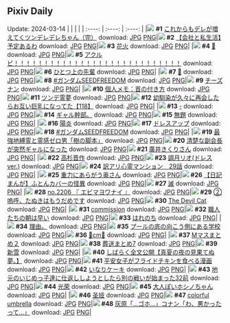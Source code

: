 ## Pixiv Daily
Update: 2024-03-14
|      |      |      |
| :----: | :----: | :----: |
|![](https://pixiv.microyu.workers.dev/c/240x480/img-master/img/2024/03/13/00/01/21/116866231_p0_master1200.jpg) **#1** [これからもデレが増えてくツンデレデレちゃん（完）](https://www.pixiv.net/artworks/116866231) download: [JPG](https://pixiv.microyu.workers.dev/img-original/img/2024/03/13/00/01/21/116866231_p0.jpg) [PNG](https://pixiv.microyu.workers.dev/img-original/img/2024/03/13/00/01/21/116866231_p0.png)|![](https://pixiv.microyu.workers.dev/c/240x480/img-master/img/2024/03/12/12/04/05/116848852_p0_master1200.jpg) **#2** [【会社と私生活】予定あるわ](https://www.pixiv.net/artworks/116848852) download: [JPG](https://pixiv.microyu.workers.dev/img-original/img/2024/03/12/12/04/05/116848852_p0.jpg) [PNG](https://pixiv.microyu.workers.dev/img-original/img/2024/03/12/12/04/05/116848852_p0.png)|![](https://pixiv.microyu.workers.dev/c/240x480/img-master/img/2024/03/12/00/05/24/116838654_p0_master1200.jpg) **#3** [花火](https://www.pixiv.net/artworks/116838654) download: [JPG](https://pixiv.microyu.workers.dev/img-original/img/2024/03/12/00/05/24/116838654_p0.jpg) [PNG](https://pixiv.microyu.workers.dev/img-original/img/2024/03/12/00/05/24/116838654_p0.png)|
|![](https://pixiv.microyu.workers.dev/c/240x480/img-master/img/2024/03/13/00/00/32/116866100_p0_master1200.jpg) **#4** [💋](https://www.pixiv.net/artworks/116866100) download: [JPG](https://pixiv.microyu.workers.dev/img-original/img/2024/03/13/00/00/32/116866100_p0.jpg) [PNG](https://pixiv.microyu.workers.dev/img-original/img/2024/03/13/00/00/32/116866100_p0.png)|![](https://pixiv.microyu.workers.dev/c/240x480/img-master/img/2024/03/13/16/48/48/116880919_p0_master1200.jpg) **#5** [アクルビ！！！！！！！！！！！！！！！！！！！！！！！！！！！！](https://www.pixiv.net/artworks/116880919) download: [JPG](https://pixiv.microyu.workers.dev/img-original/img/2024/03/13/16/48/48/116880919_p0.jpg) [PNG](https://pixiv.microyu.workers.dev/img-original/img/2024/03/13/16/48/48/116880919_p0.png)|![](https://pixiv.microyu.workers.dev/c/240x480/img-master/img/2024/03/12/00/01/14/116838408_p0_master1200.jpg) **#6** [ひとつ上の先輩](https://www.pixiv.net/artworks/116838408) download: [JPG](https://pixiv.microyu.workers.dev/img-original/img/2024/03/12/00/01/14/116838408_p0.jpg) [PNG](https://pixiv.microyu.workers.dev/img-original/img/2024/03/12/00/01/14/116838408_p0.png)|
|![](https://pixiv.microyu.workers.dev/c/240x480/img-master/img/2024/03/12/00/00/09/116838205_p0_master1200.jpg) **#7** [💞](https://www.pixiv.net/artworks/116838205) download: [JPG](https://pixiv.microyu.workers.dev/img-original/img/2024/03/12/00/00/09/116838205_p0.jpg) [PNG](https://pixiv.microyu.workers.dev/img-original/img/2024/03/12/00/00/09/116838205_p0.png)|![](https://pixiv.microyu.workers.dev/c/240x480/img-master/img/2024/03/12/00/53/37/116840118_p0_master1200.jpg) **#8** [#ガンダムSEEDFREEDOM](https://www.pixiv.net/artworks/116840118) download: [JPG](https://pixiv.microyu.workers.dev/img-original/img/2024/03/12/00/53/37/116840118_p0.jpg) [PNG](https://pixiv.microyu.workers.dev/img-original/img/2024/03/12/00/53/37/116840118_p0.png)|![](https://pixiv.microyu.workers.dev/c/240x480/img-master/img/2024/03/12/21/28/37/116860822_p0_master1200.jpg) **#9** [チーズナン](https://www.pixiv.net/artworks/116860822) download: [JPG](https://pixiv.microyu.workers.dev/img-original/img/2024/03/12/21/28/37/116860822_p0.jpg) [PNG](https://pixiv.microyu.workers.dev/img-original/img/2024/03/12/21/28/37/116860822_p0.png)|
|![](https://pixiv.microyu.workers.dev/c/240x480/img-master/img/2024/03/12/06/00/05/116844223_p0_master1200.jpg) **#10** [個人メモ：首の付き方](https://www.pixiv.net/artworks/116844223) download: [JPG](https://pixiv.microyu.workers.dev/img-original/img/2024/03/12/06/00/05/116844223_p0.jpg) [PNG](https://pixiv.microyu.workers.dev/img-original/img/2024/03/12/06/00/05/116844223_p0.png)|![](https://pixiv.microyu.workers.dev/c/240x480/img-master/img/2024/03/12/00/00/33/116838315_p0_master1200.jpg) **#11** [ツンデ霊夢](https://www.pixiv.net/artworks/116838315) download: [JPG](https://pixiv.microyu.workers.dev/img-original/img/2024/03/12/00/00/33/116838315_p0.jpg) [PNG](https://pixiv.microyu.workers.dev/img-original/img/2024/03/12/00/00/33/116838315_p0.png)|![](https://pixiv.microyu.workers.dev/c/240x480/img-master/img/2024/03/12/00/01/50/116838459_p0_master1200.jpg) **#12** [幼馴染が久々に再会したらお互い巨乳になってた【118】](https://www.pixiv.net/artworks/116838459) download: [JPG](https://pixiv.microyu.workers.dev/img-original/img/2024/03/12/00/01/50/116838459_p0.jpg) [PNG](https://pixiv.microyu.workers.dev/img-original/img/2024/03/12/00/01/50/116838459_p0.png)|
|![](https://pixiv.microyu.workers.dev/c/240x480/img-master/img/2024/03/12/00/00/16/116838240_p0_master1200.jpg) **#13** [-](https://www.pixiv.net/artworks/116838240) download: [JPG](https://pixiv.microyu.workers.dev/img-original/img/2024/03/12/00/00/16/116838240_p0.jpg) [PNG](https://pixiv.microyu.workers.dev/img-original/img/2024/03/12/00/00/16/116838240_p0.png)|![](https://pixiv.microyu.workers.dev/c/240x480/img-master/img/2024/03/12/16/14/16/116852762_p0_master1200.jpg) **#14** [ギャル幹部。](https://www.pixiv.net/artworks/116852762) download: [JPG](https://pixiv.microyu.workers.dev/img-original/img/2024/03/12/16/14/16/116852762_p0.jpg) [PNG](https://pixiv.microyu.workers.dev/img-original/img/2024/03/12/16/14/16/116852762_p0.png)|![](https://pixiv.microyu.workers.dev/c/240x480/img-master/img/2024/03/13/08/52/43/116874080_p0_master1200.jpg) **#15** [無題](https://www.pixiv.net/artworks/116874080) download: [JPG](https://pixiv.microyu.workers.dev/img-original/img/2024/03/13/08/52/43/116874080_p0.jpg) [PNG](https://pixiv.microyu.workers.dev/img-original/img/2024/03/13/08/52/43/116874080_p0.png)|
|![](https://pixiv.microyu.workers.dev/c/240x480/img-master/img/2024/03/12/00/00/23/116838278_p0_master1200.jpg) **#16** [陽炎](https://www.pixiv.net/artworks/116838278) download: [JPG](https://pixiv.microyu.workers.dev/img-original/img/2024/03/12/00/00/23/116838278_p0.jpg) [PNG](https://pixiv.microyu.workers.dev/img-original/img/2024/03/12/00/00/23/116838278_p0.png)|![](https://pixiv.microyu.workers.dev/c/240x480/img-master/img/2024/03/14/12/04/46/116873725_p0_master1200.jpg) **#17** [ドレスアップ](https://www.pixiv.net/artworks/116873725) download: [JPG](https://pixiv.microyu.workers.dev/img-original/img/2024/03/14/12/04/46/116873725_p0.jpg) [PNG](https://pixiv.microyu.workers.dev/img-original/img/2024/03/14/12/04/46/116873725_p0.png)|![](https://pixiv.microyu.workers.dev/c/240x480/img-master/img/2024/03/12/17/15/23/116853957_p0_master1200.jpg) **#18** [#ガンダムSEEDFREEDOM](https://www.pixiv.net/artworks/116853957) download: [JPG](https://pixiv.microyu.workers.dev/img-original/img/2024/03/12/17/15/23/116853957_p0.jpg) [PNG](https://pixiv.microyu.workers.dev/img-original/img/2024/03/12/17/15/23/116853957_p0.png)|
|![](https://pixiv.microyu.workers.dev/c/240x480/img-master/img/2024/03/12/11/46/07/116848519_p0_master1200.jpg) **#19** [最強地縛霊と霊感ゼロ男「樹の脚本」](https://www.pixiv.net/artworks/116848519) download: [JPG](https://pixiv.microyu.workers.dev/img-original/img/2024/03/12/11/46/07/116848519_p0.jpg) [PNG](https://pixiv.microyu.workers.dev/img-original/img/2024/03/12/11/46/07/116848519_p0.png)|![](https://pixiv.microyu.workers.dev/c/240x480/img-master/img/2024/03/12/19/00/26/116856424_p0_master1200.jpg) **#20** [清楚な副会長が突然ギャルになった](https://www.pixiv.net/artworks/116856424) download: [JPG](https://pixiv.microyu.workers.dev/img-original/img/2024/03/12/19/00/26/116856424_p0.jpg) [PNG](https://pixiv.microyu.workers.dev/img-original/img/2024/03/12/19/00/26/116856424_p0.png)|![](https://pixiv.microyu.workers.dev/c/240x480/img-master/img/2024/03/12/00/00/12/116838227_p0_master1200.jpg) **#21** [廣井きくりさん](https://www.pixiv.net/artworks/116838227) download: [JPG](https://pixiv.microyu.workers.dev/img-original/img/2024/03/12/00/00/12/116838227_p0.jpg) [PNG](https://pixiv.microyu.workers.dev/img-original/img/2024/03/12/00/00/12/116838227_p0.png)|
|![](https://pixiv.microyu.workers.dev/c/240x480/img-master/img/2024/03/12/00/00/23/116838277_p0_master1200.jpg) **#22** [高杉晋作](https://www.pixiv.net/artworks/116838277) download: [JPG](https://pixiv.microyu.workers.dev/img-original/img/2024/03/12/00/00/23/116838277_p0.jpg) [PNG](https://pixiv.microyu.workers.dev/img-original/img/2024/03/12/00/00/23/116838277_p0.png)|![](https://pixiv.microyu.workers.dev/c/240x480/img-master/img/2024/03/12/19/00/39/116856443_p0_master1200.jpg) **#23** [調月リオ(ドレスver.)](https://www.pixiv.net/artworks/116856443) download: [JPG](https://pixiv.microyu.workers.dev/img-original/img/2024/03/12/19/00/39/116856443_p0.jpg) [PNG](https://pixiv.microyu.workers.dev/img-original/img/2024/03/12/19/00/39/116856443_p0.png)|![](https://pixiv.microyu.workers.dev/c/240x480/img-master/img/2024/03/12/14/54/52/116851512_p0_master1200.jpg) **#24** [訳アリ心霊マンション　29話](https://www.pixiv.net/artworks/116851512) download: [JPG](https://pixiv.microyu.workers.dev/img-original/img/2024/03/12/14/54/52/116851512_p0.jpg) [PNG](https://pixiv.microyu.workers.dev/img-original/img/2024/03/12/14/54/52/116851512_p0.png)|
|![](https://pixiv.microyu.workers.dev/c/240x480/img-master/img/2024/03/12/00/01/27/116838428_p0_master1200.jpg) **#25** [重力にあらがう奥さん](https://www.pixiv.net/artworks/116838428) download: [JPG](https://pixiv.microyu.workers.dev/img-original/img/2024/03/12/00/01/27/116838428_p0.jpg) [PNG](https://pixiv.microyu.workers.dev/img-original/img/2024/03/12/00/01/27/116838428_p0.png)|![](https://pixiv.microyu.workers.dev/c/240x480/img-master/img/2024/03/12/20/25/27/116858726_p0_master1200.jpg) **#26** [【日記まんが】ふとんカバーの怪異](https://www.pixiv.net/artworks/116858726) download: [JPG](https://pixiv.microyu.workers.dev/img-original/img/2024/03/12/20/25/27/116858726_p0.jpg) [PNG](https://pixiv.microyu.workers.dev/img-original/img/2024/03/12/20/25/27/116858726_p0.png)|![](https://pixiv.microyu.workers.dev/c/240x480/img-master/img/2024/03/13/17/17/02/116881540_p0_master1200.jpg) **#27** [滅](https://www.pixiv.net/artworks/116881540) download: [JPG](https://pixiv.microyu.workers.dev/img-original/img/2024/03/13/17/17/02/116881540_p0.jpg) [PNG](https://pixiv.microyu.workers.dev/img-original/img/2024/03/13/17/17/02/116881540_p0.png)|
|![](https://pixiv.microyu.workers.dev/c/240x480/img-master/img/2024/03/13/12/53/59/116877502_p0_master1200.jpg) **#28** [no.2206 『 エビマヨワナイ 』](https://www.pixiv.net/artworks/116877502) download: [JPG](https://pixiv.microyu.workers.dev/img-original/img/2024/03/13/12/53/59/116877502_p0.jpg) [PNG](https://pixiv.microyu.workers.dev/img-original/img/2024/03/13/12/53/59/116877502_p0.png)|![](https://pixiv.microyu.workers.dev/c/240x480/img-master/img/2024/03/13/13/03/52/116877671_p0_master1200.jpg) **#29** [②嗚呼、たぬきはもうだめです](https://www.pixiv.net/artworks/116877671) download: [JPG](https://pixiv.microyu.workers.dev/img-original/img/2024/03/13/13/03/52/116877671_p0.jpg) [PNG](https://pixiv.microyu.workers.dev/img-original/img/2024/03/13/13/03/52/116877671_p0.png)|![](https://pixiv.microyu.workers.dev/c/240x480/img-master/img/2024/03/12/20/00/19/116857999_p0_master1200.jpg) **#30** [The Devil Cat](https://www.pixiv.net/artworks/116857999) download: [JPG](https://pixiv.microyu.workers.dev/img-original/img/2024/03/12/20/00/19/116857999_p0.jpg) [PNG](https://pixiv.microyu.workers.dev/img-original/img/2024/03/12/20/00/19/116857999_p0.png)|
|![](https://pixiv.microyu.workers.dev/c/240x480/img-master/img/2024/03/12/06/01/04/116844265_p0_master1200.jpg) **#31** [commission](https://www.pixiv.net/artworks/116844265) download: [JPG](https://pixiv.microyu.workers.dev/img-original/img/2024/03/12/06/01/04/116844265_p0.jpg) [PNG](https://pixiv.microyu.workers.dev/img-original/img/2024/03/12/06/01/04/116844265_p0.png)|![](https://pixiv.microyu.workers.dev/c/240x480/img-master/img/2024/03/13/12/04/40/116876738_p0_master1200.jpg) **#32** [職人たちの朝は早い](https://www.pixiv.net/artworks/116876738) download: [JPG](https://pixiv.microyu.workers.dev/img-original/img/2024/03/13/12/04/40/116876738_p0.jpg) [PNG](https://pixiv.microyu.workers.dev/img-original/img/2024/03/13/12/04/40/116876738_p0.png)|![](https://pixiv.microyu.workers.dev/c/240x480/img-master/img/2024/03/12/20/49/58/116859526_p0_master1200.jpg) **#33** [はれのち](https://www.pixiv.net/artworks/116859526) download: [JPG](https://pixiv.microyu.workers.dev/img-original/img/2024/03/12/20/49/58/116859526_p0.jpg) [PNG](https://pixiv.microyu.workers.dev/img-original/img/2024/03/12/20/49/58/116859526_p0.png)|
|![](https://pixiv.microyu.workers.dev/c/240x480/img-master/img/2024/03/12/23/52/19/116865706_p0_master1200.jpg) **#34** [理由。](https://www.pixiv.net/artworks/116865706) download: [JPG](https://pixiv.microyu.workers.dev/img-original/img/2024/03/12/23/52/19/116865706_p0.jpg) [PNG](https://pixiv.microyu.workers.dev/img-original/img/2024/03/12/23/52/19/116865706_p0.png)|![](https://pixiv.microyu.workers.dev/c/240x480/img-master/img/2024/03/12/14/20/55/116851035_p0_master1200.jpg) **#35** [プールの底の向こう側にある学校](https://www.pixiv.net/artworks/116851035) download: [JPG](https://pixiv.microyu.workers.dev/img-original/img/2024/03/12/14/20/55/116851035_p0.jpg) [PNG](https://pixiv.microyu.workers.dev/img-original/img/2024/03/12/14/20/55/116851035_p0.png)|![](https://pixiv.microyu.workers.dev/c/240x480/img-master/img/2024/03/12/20/53/58/116859644_p0_master1200.jpg) **#36** [💖cm💖](https://www.pixiv.net/artworks/116859644) download: [JPG](https://pixiv.microyu.workers.dev/img-original/img/2024/03/12/20/53/58/116859644_p0.jpg) [PNG](https://pixiv.microyu.workers.dev/img-original/img/2024/03/12/20/53/58/116859644_p0.png)|
|![](https://pixiv.microyu.workers.dev/c/240x480/img-master/img/2024/03/12/03/36/01/116842824_p0_master1200.jpg) **#37** [Mマスまとめ２](https://www.pixiv.net/artworks/116842824) download: [JPG](https://pixiv.microyu.workers.dev/img-original/img/2024/03/12/03/36/01/116842824_p0.jpg) [PNG](https://pixiv.microyu.workers.dev/img-original/img/2024/03/12/03/36/01/116842824_p0.png)|![](https://pixiv.microyu.workers.dev/c/240x480/img-master/img/2024/03/13/20/12/12/116885690_p0_master1200.jpg) **#38** [葬送まとめ7](https://www.pixiv.net/artworks/116885690) download: [JPG](https://pixiv.microyu.workers.dev/img-original/img/2024/03/13/20/12/12/116885690_p0.jpg) [PNG](https://pixiv.microyu.workers.dev/img-original/img/2024/03/13/20/12/12/116885690_p0.png)|![](https://pixiv.microyu.workers.dev/c/240x480/img-master/img/2024/03/12/18/27/28/116855638_p0_master1200.jpg) **#39** [新雪](https://www.pixiv.net/artworks/116855638) download: [JPG](https://pixiv.microyu.workers.dev/img-original/img/2024/03/12/18/27/28/116855638_p0.jpg) [PNG](https://pixiv.microyu.workers.dev/img-original/img/2024/03/12/18/27/28/116855638_p0.png)|
|![](https://pixiv.microyu.workers.dev/c/240x480/img-master/img/2024/03/12/21/56/12/116861731_p0_master1200.jpg) **#40** [しばらく全文公開【真夏の夜の見果てぬ夢。】](https://www.pixiv.net/artworks/116861731) download: [JPG](https://pixiv.microyu.workers.dev/img-original/img/2024/03/12/21/56/12/116861731_p0.jpg) [PNG](https://pixiv.microyu.workers.dev/img-original/img/2024/03/12/21/56/12/116861731_p0.png)|![](https://pixiv.microyu.workers.dev/c/240x480/img-master/img/2024/03/13/12/24/38/116877043_p0_master1200.jpg) **#41** [平安女子がフライドチキンを食べる漫画](https://www.pixiv.net/artworks/116877043) download: [JPG](https://pixiv.microyu.workers.dev/img-original/img/2024/03/13/12/24/38/116877043_p0.jpg) [PNG](https://pixiv.microyu.workers.dev/img-original/img/2024/03/13/12/24/38/116877043_p0.png)|![](https://pixiv.microyu.workers.dev/c/240x480/img-master/img/2024/03/12/02/00/01/116841510_p0_master1200.jpg) **#42** [いなりケーキ](https://www.pixiv.net/artworks/116841510) download: [JPG](https://pixiv.microyu.workers.dev/img-original/img/2024/03/12/02/00/01/116841510_p0.jpg) [PNG](https://pixiv.microyu.workers.dev/img-original/img/2024/03/12/02/00/01/116841510_p0.png)|
|![](https://pixiv.microyu.workers.dev/c/240x480/img-master/img/2024/03/12/11/07/46/116848001_p0_master1200.jpg) **#43** [地元のいじめっ子達に仕返ししようとしたら別の戦いが始まった32前](https://www.pixiv.net/artworks/116848001) download: [JPG](https://pixiv.microyu.workers.dev/img-original/img/2024/03/12/11/07/46/116848001_p0.jpg) [PNG](https://pixiv.microyu.workers.dev/img-original/img/2024/03/12/11/07/46/116848001_p0.png)|![](https://pixiv.microyu.workers.dev/c/240x480/img-master/img/2024/03/12/16/29/37/116853020_p0_master1200.jpg) **#44** [光荣](https://www.pixiv.net/artworks/116853020) download: [JPG](https://pixiv.microyu.workers.dev/img-original/img/2024/03/12/16/29/37/116853020_p0.jpg) [PNG](https://pixiv.microyu.workers.dev/img-original/img/2024/03/12/16/29/37/116853020_p0.png)|![](https://pixiv.microyu.workers.dev/c/240x480/img-master/img/2024/03/13/01/00/01/116868046_p0_master1200.jpg) **#45** [大人ぽいホシノちゃん](https://www.pixiv.net/artworks/116868046) download: [JPG](https://pixiv.microyu.workers.dev/img-original/img/2024/03/13/01/00/01/116868046_p0.jpg) [PNG](https://pixiv.microyu.workers.dev/img-original/img/2024/03/13/01/00/01/116868046_p0.png)|
|![](https://pixiv.microyu.workers.dev/c/240x480/img-master/img/2024/03/12/17/38/34/116854439_p0_master1200.jpg) **#46** [圣娅](https://www.pixiv.net/artworks/116854439) download: [JPG](https://pixiv.microyu.workers.dev/img-original/img/2024/03/12/17/38/34/116854439_p0.jpg) [PNG](https://pixiv.microyu.workers.dev/img-original/img/2024/03/12/17/38/34/116854439_p0.png)|![](https://pixiv.microyu.workers.dev/c/240x480/img-master/img/2024/03/13/00/00/10/116866003_p0_master1200.jpg) **#47** [colorful umbrella](https://www.pixiv.net/artworks/116866003) download: [JPG](https://pixiv.microyu.workers.dev/img-original/img/2024/03/13/00/00/10/116866003_p0.jpg) [PNG](https://pixiv.microyu.workers.dev/img-original/img/2024/03/13/00/00/10/116866003_p0.png)|![](https://pixiv.microyu.workers.dev/c/240x480/img-master/img/2024/03/12/17/04/54/116853754_p0_master1200.jpg) **#48** [灰原「…ゴホ…」コナン「わ、悪かったって…」](https://www.pixiv.net/artworks/116853754) download: [JPG](https://pixiv.microyu.workers.dev/img-original/img/2024/03/12/17/04/54/116853754_p0.jpg) [PNG](https://pixiv.microyu.workers.dev/img-original/img/2024/03/12/17/04/54/116853754_p0.png)|

